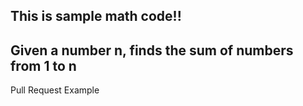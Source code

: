 ## This is sample math code!!
## Given a number n, finds the sum of numbers from 1 to n

Pull Request Example
